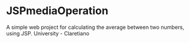 # JSPmediaOperation
A simple web project for calculating the average between two numbers, using JSP.
University - Claretiano
